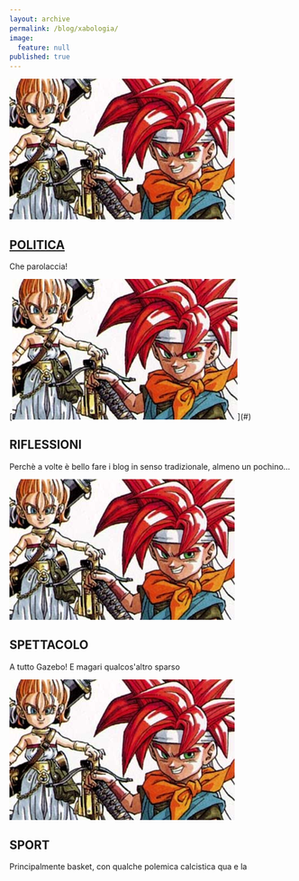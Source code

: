 ```yaml
---
layout: archive
permalink: /blog/xabologia/
image: 
  feature: null
published: true
---
```


<div class="tiles">

<div class="tile">
  <a href="#"><img src="/images/TeaserChronoTrigger.jpg"></div>
  <h2 class="post-title"><i class="fa fa-globe"></i> POLITICA</h2></a>
  <p class="post-excerpt">Che parolaccia!</p>
</div><!-- /.tile -->

<div class="tile">
  [<img src="/images/TeaserChronoTrigger.jpg">](#)
  <h2 class="post-title"> <i class="fa fa-heartbeat"></i> RIFLESSIONI</h2>
  <p class="post-excerpt">Perchè a volte è bello fare i blog in senso tradizionale, almeno un pochino...</p> 
</div><!-- /.tile -->

<div class="tile">
  <img src="/images/TeaserChronoTrigger.jpg">
  <h2 class="post-title"><i class="fa fa-camera-retro"></i> SPETTACOLO</h2>
  <p class="post-excerpt">A tutto Gazebo! E magari qualcos'altro sparso</p>
</div><!-- /.tile -->

<div class="tile">
  <img src="/images/TeaserChronoTrigger.jpg">
  <h2 class="post-title"><i class="fa fa-soccer-ball-o"></i> SPORT</h2>
  <p class="post-excerpt">Principalmente basket, con qualche polemica calcistica qua e la</p>
</div><!-- /.tile -->

</div><!-- /.tiles -->
